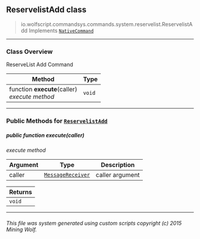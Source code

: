 ## ReservelistAdd __class__

>io.wolfscript.commandsys.commands.system.reservelist.ReservelistAdd
>Implements [`NativeCommand`](..\..\..\NativeCommand.md)

---

### Class Overview

ReserveList Add Command

Method | Type   
--- | :--- 
 function __execute__(caller) <br> _execute method_ | `void`



---


### Public Methods for [`ReservelistAdd`](ReservelistAdd.md)

##### <a id='execute'></a>public  function __execute__(caller)

_execute method_

Argument | Type | Description  
--- | --- | --- 
caller | [`MessageReceiver`](..\..\..\..\chat\MessageReceiver.md) | caller argument

Returns | 
--- | 
`void` |


---


###### This file was system generated using custom scripts copyright (c) 2015 Mining Wolf.
	

